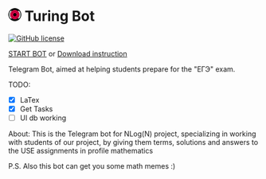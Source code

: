# <a></a> <img src="https://github.com/gabolaev/Turing_bot/blob/master/resources/botLogo.png" width="26"> Turing Bot
[![GitHub license](https://img.shields.io/github/license/carloscuesta/materialshell.svg?style=flat-square)](https://github.com/carloscuesta/materialshell)

<a href=https://t.me/nlognbot> START BOT</a> or
<a href=https://github.com/gabolaev/Turing_bot/raw/master/resources/documentation.pdf> Download instruction </a>

Telegram Bot, aimed at helping students prepare for the "ЕГЭ" exam.



TODO:
- [x] LaTex
- [x] Get Tasks
- [ ] UI db working

About:
This is the Telegram bot for NLog(N) project, specializing in working with students of our project, by giving them terms, solutions and answers to the USE assignments in profile mathematics

P.S. Also this bot can get you some math memes :)

